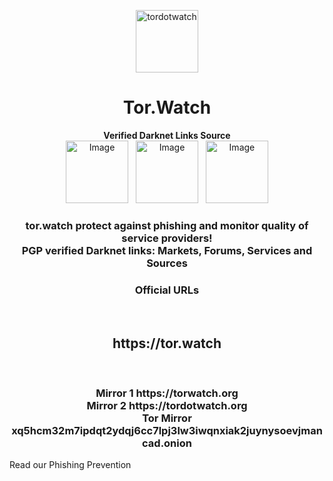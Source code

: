 <p align="center"><img src="static/logo-small.png" alt="tordotwatch" width="100" height="100"></p>

<h1 align="center">Tor.Watch</h1>

<div align="center">
	<strong>Verified Darknet Links Source</strong>
</div>

<div align="center">
	<a href="#"><img src="reddit.png" width="100px" alt="Image"/></a>
	<a href="#"><img style="margin-left:0.5rem;margin-right:0.5rem" src="dread.png" width="100px" alt="Image"/></a>
	<a href="#"><img src="github.png" width="100px" alt="Image"/></a>
</div>

<div align="center">
	<h3>tor.watch protect against phishing and monitor quality of service providers!
	<br>
	PGP verified Darknet links: Markets, Forums, Services and Sources</h3>
</div>

<div align="center">
	<h3 align="center">Official URLs</h3>
<br>
	<h2>https://tor.watch</h2>
<br>
	<h3>Mirror 1 https://torwatch.org
<br>
		Mirror 2 https://tordotwatch.org
<br>
		Tor Mirror xq5hcm32m7ipdqt2ydqj6cc7lpj3lw3iwqnxiak2juynysoevjmancad.onion</h3>

</div>

Read our Phishing Prevention
